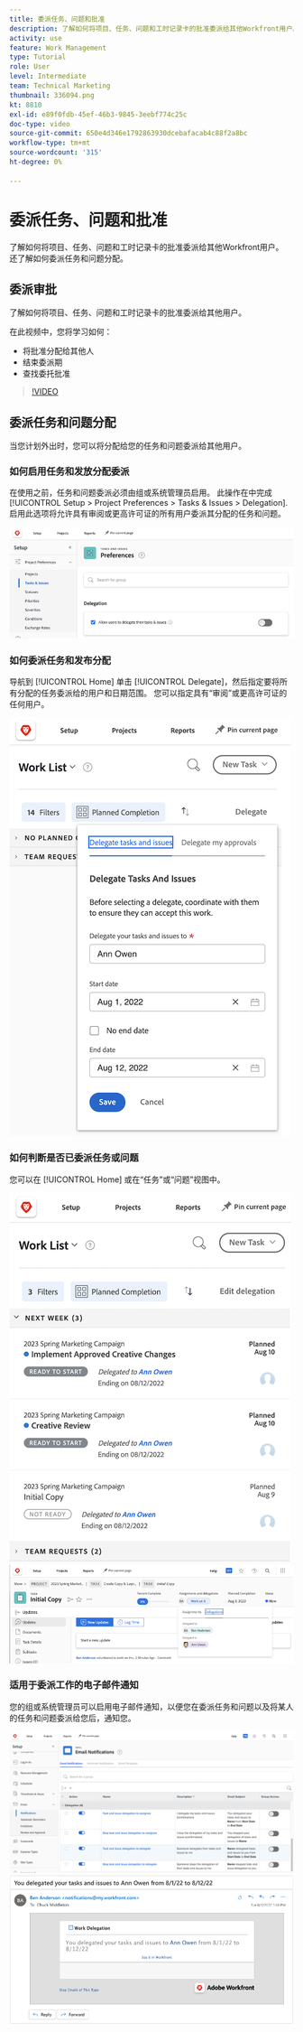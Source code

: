 ```yaml
---
title: 委派任务、问题和批准
description: 了解如何将项目、任务、问题和工时记录卡的批准委派给其他Workfront用户。 还了解如何委派任务和问题分配。
activity: use
feature: Work Management
type: Tutorial
role: User
level: Intermediate
team: Technical Marketing
thumbnail: 336094.png
kt: 8810
exl-id: e89f0fdb-45ef-46b3-9845-3eebf774c25c
doc-type: video
source-git-commit: 650e4d346e1792863930dcebafacab4c88f2a8bc
workflow-type: tm+mt
source-wordcount: '315'
ht-degree: 0%

---
```


# 委派任务、问题和批准

了解如何将项目、任务、问题和工时记录卡的批准委派给其他Workfront用户。 还了解如何委派任务和问题分配。

## 委派审批

了解如何将项目、任务、问题和工时记录卡的批准委派给其他用户。

在此视频中，您将学习如何：

* 将批准分配给其他人
* 结束委派期
* 查找委托批准

>[!VIDEO](https://video.tv.adobe.com/v/336094/?quality=12&learn=on)

<!---
learn more URLS
Delegate approval request
--->

## 委派任务和问题分配

当您计划外出时，您可以将分配给您的任务和问题委派给其他用户。

### 如何启用任务和发放分配委派

在使用之前，任务和问题委派必须由组或系统管理员启用。 此操作在中完成 [!UICONTROL Setup > Project Preferences > Tasks & Issues > Delegation]. 启用此选项将允许具有审阅或更高许可证的所有用户委派其分配的任务和问题。

![屏幕截图显示 [!UICONTROL Setup] 委派首选项](assets/delegation-1.png)

### 如何委派任务和发布分配

导航到 [!UICONTROL Home] 单击 [!UICONTROL Delegate]，然后指定要将所有分配的任务委派给的用户和日期范围。 您可以指定具有“审阅”或更高许可证的任何用户。

![屏幕截图显示了 [!UICONTROL Home]](assets/delegation-2.png)

### 如何判断是否已委派任务或问题

您可以在 [!UICONTROL Home] 或在“任务”或“问题”视图中。

![屏幕截图显示 [!UICONTROL Home]](assets/delegation-4.png)
![屏幕截图显示任务视图中的委派任务分配](assets/delegation-3.png)

### 适用于委派工作的电子邮件通知

您的组或系统管理员可以启用电子邮件通知，以便您在委派任务和问题以及将某人的任务和问题委派给您后，通知您。

![屏幕截图显示 [!UICONTROL Setup] 委派电子邮件通知选项](assets/delegation-5.png)
![显示工作委派电子邮件的屏幕截图](assets/delegation-6.png)
